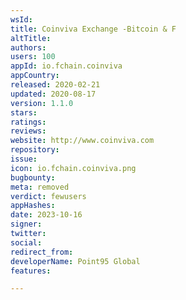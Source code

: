 ```yaml
---
wsId: 
title: Coinviva Exchange -Bitcoin & F
altTitle: 
authors: 
users: 100
appId: io.fchain.coinviva
appCountry: 
released: 2020-02-21
updated: 2020-08-17
version: 1.1.0
stars: 
ratings: 
reviews: 
website: http://www.coinviva.com
repository: 
issue: 
icon: io.fchain.coinviva.png
bugbounty: 
meta: removed
verdict: fewusers
appHashes: 
date: 2023-10-16
signer: 
twitter: 
social: 
redirect_from: 
developerName: Point95 Global
features: 

---
```


